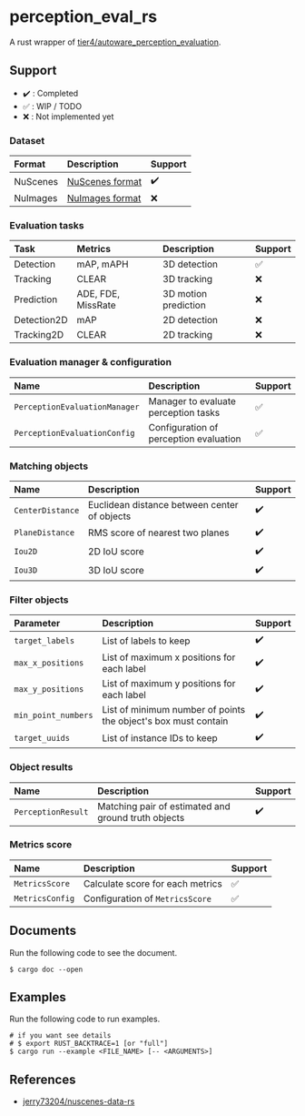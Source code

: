 # perception_eval_rs

A rust wrapper of [tier4/autoware_perception_evaluation](https://github.com/tier4/autoware_perception_evaluation).

## Support

- :heavy_check_mark: : Completed
- :white_check_mark: : WIP / TODO
- :x: : Not implemented yet

### Dataset

| Format   | Description                                          | Support            |
| :------- | :--------------------------------------------------- | :----------------- |
| NuScenes | [NuScenes format](https://www.nuscenes.org/nuscenes) | :heavy_check_mark: |
| NuImages | [NuImages format](https://www.nuscenes.org/nuimages) | :x:                |

### Evaluation tasks

| Task        | Metrics            | Description          | Support            |
| :---------- | :----------------- | :------------------- | :----------------- |
| Detection   | mAP, mAPH          | 3D detection         | :white_check_mark: |
| Tracking    | CLEAR              | 3D tracking          | :x:                |
| Prediction  | ADE, FDE, MissRate | 3D motion prediction | :x:                |
| Detection2D | mAP                | 2D detection         | :x:                |
| Tracking2D  | CLEAR              | 2D tracking          | :x:                |

### Evaluation manager & configuration

| Name                          | Description                            | Support            |
|:------------------------------|:---------------------------------------|:-------------------|
| `PerceptionEvaluationManager` | Manager to evaluate perception tasks   | :white_check_mark: |
| `PerceptionEvaluationConfig`  | Configuration of perception evaluation | :white_check_mark: |

### Matching objects

| Name             | Description                                  | Support            |
|:-----------------|:---------------------------------------------|:-------------------|
| `CenterDistance` | Euclidean distance between center of objects | :heavy_check_mark: |
| `PlaneDistance`  | RMS score of nearest two planes              | :heavy_check_mark: |
| `Iou2D`          | 2D IoU score                                 | :heavy_check_mark: |
| `Iou3D`          | 3D IoU score                                 | :heavy_check_mark: |

### Filter objects

| Parameter           | Description                                                    | Support            |
| :------------------ | :------------------------------------------------------------- | :----------------- |
| `target_labels`     | List of labels to keep                                         | :heavy_check_mark: |
| `max_x_positions`   | List of maximum x positions for each label                     | :heavy_check_mark: |
| `max_y_positions`   | List of maximum y positions for each label                     | :heavy_check_mark: |
| `min_point_numbers` | List of minimum number of points the object's box must contain | :heavy_check_mark: |
| `target_uuids`      | List of instance IDs to keep                                   | :heavy_check_mark: |

### Object results

| Name                    | Description                                         | Support            |
|:------------------------|:----------------------------------------------------|:-------------------|
| `PerceptionResult`      | Matching pair of estimated and ground truth objects | :heavy_check_mark: |

### Metrics score

| Name            | Description                      | Support            |
|:----------------|:---------------------------------|:-------------------|
| `MetricsScore`  | Calculate score for each metrics | :white_check_mark: |
| `MetricsConfig` | Configuration of `MetricsScore`  | :white_check_mark: |


## Documents

Run the following code to see the document.

```shell
$ cargo doc --open
```

## Examples

Run the following code to run examples.

```shell
# if you want see details
# $ export RUST_BACKTRACE=1 [or "full"]
$ cargo run --example <FILE_NAME> [-- <ARGUMENTS>]
```

## References

- [jerry73204/nuscenes-data-rs](https://github.com/jerry73204/nuscenes-data-rs)

